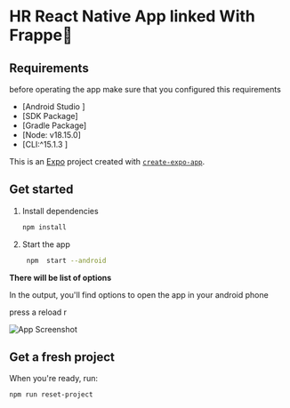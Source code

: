 # HR React Native App linked With Frappe👋


## Requirements
before operating the app make sure that you configured this requirements

- [Android Studio ]
- [SDK Package]
- [Gradle Package]
- [Node: v18.15.0]
- [CLI:^15.1.3 ]


This is an [Expo](https://expo.dev) project created with [`create-expo-app`](https://www.npmjs.com/package/create-expo-app).

## Get started

1. Install dependencies

   ```bash
   npm install
   ```

2. Start the app

   ```bash
    npm  start --android
    ```
**There will be list of options** 

In the output, you'll find options to open the app in your android phone 

press a 
reload r


![App Screenshot](./assets/images/react-logo@3x.png)
## Get a fresh project

When you're ready, run:

```bash
npm run reset-project
```
